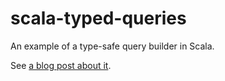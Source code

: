 # scala-typed-queries
An example of a type-safe query builder in Scala.

See [a blog post about it](https://ivanyu.me/blog/2015/10/18/type-safe-query-builder-in-scala/).
